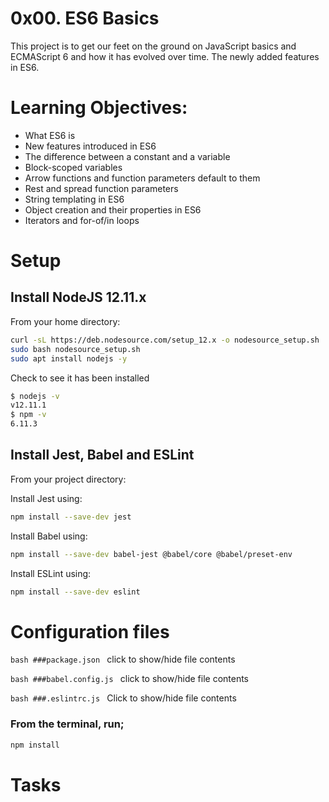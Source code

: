 # 0x00. ES6 Basics

This project is to get our feet on the ground on JavaScript basics and ECMAScript 6 and how it has evolved over time. The newly added features in ES6.

# Learning Objectives:
- What ES6 is
- New features introduced in ES6
- The difference between a constant and a variable
- Block-scoped variables
- Arrow functions and function parameters default to them
- Rest and spread function parameters
- String templating in ES6
- Object creation and their properties in ES6
- Iterators and for-of/in loops

# Setup
## Install NodeJS 12.11.x

From your home directory:
```bash
curl -sL https://deb.nodesource.com/setup_12.x -o nodesource_setup.sh
sudo bash nodesource_setup.sh
sudo apt install nodejs -y
```

Check to see it has been installed

```bash
$ nodejs -v
v12.11.1
$ npm -v
6.11.3
```

## Install Jest, Babel and ESLint

From your project directory:

Install Jest using:
```bash
npm install --save-dev jest
```

Install Babel using:
```bash
npm install --save-dev babel-jest @babel/core @babel/preset-env
```

Install ESLint using:
```bash
npm install --save-dev eslint
```

# Configuration files

`bash
###package.json
`
click to show/hide file contents

`bash
###babel.config.js
`
click to show/hide file contents

`bash
###.eslintrc.js
`
Click to show/hide file contents

### From the terminal, run;
```bash
npm install
```

# Tasks



